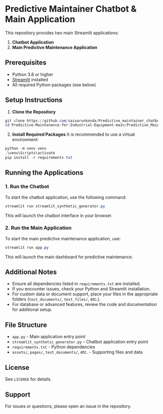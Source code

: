  # Predictive Maintainer Chatbot & Main Application

 This repository provides two main Streamlit applications:

 1. **Chatbot Application**
 2. **Main Predictive Maintenance Application**

 ## Prerequisites

 - Python 3.8 or higher
 - [Streamlit](https://streamlit.io/) installed
 - All required Python packages (see below)

 ## Setup Instructions

 1. **Clone the Repository**
   ```powershell
   git clone https://github.com/saivarunkonda/Predictive_maintainer_chatbot.git
   cd Predictive-Maintenance-for-Industrial-Equipment-main/Predictive_Maintainer_chatbot
   ```

 2. **Install Required Packages**
   It is recommended to use a virtual environment:
   ```powershell
   python -m venv venv
   .\venv\Scripts\activate
   pip install -r requirements.txt
   ```

 ## Running the Applications

 ### 1. Run the Chatbot

 To start the chatbot application, use the following command:

 ```powershell
 streamlit run streamlit_synthetic_generator.py
 ```

 This will launch the chatbot interface in your browser.

 ### 2. Run the Main Application

 To start the main predictive maintenance application, use:

 ```powershell
 streamlit run app.py
 ```

 This will launch the main dashboard for predictive maintenance.

 ## Additional Notes

 - Ensure all dependencies listed in `requirements.txt` are installed.
 - If you encounter issues, check your Python and Streamlit installation.
 - For custom data or document support, place your files in the appropriate folders (`test_documents/`, `test_files/`, etc.).
 - For database or advanced features, review the code and documentation for additional setup.

 ## File Structure

 - `app.py` - Main application entry point
 - `streamlit_synthetic_generator.py` - Chatbot application entry point
 - `requirements.txt` - Python dependencies
 - `assets/`, `pages/`, `test_documents/`, etc. - Supporting files and data

 ## License

 See `LICENSE` for details.

 ## Support

 For issues or questions, please open an issue in the repository.